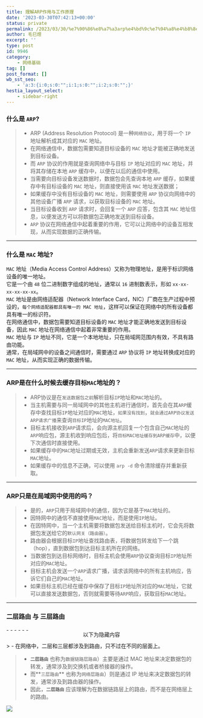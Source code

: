 ```yaml
---
title: 理解ARP作用与工作原理
date: '2023-03-30T07:42:13+00:00'
status: private
permalink: /2023/03/30/%e7%90%86%e8%a7%a3arp%e4%bd%9c%e7%94%a8%e4%b8%8e%e5%b7%a5%e4%bd%9c%e5%8e%9f%e7%90%86
author: 毛巳煜
excerpt: ''
type: post
id: 9946
category:
    - 网络基础
tag: []
post_format: []
wb_sst_seo:
    - 'a:3:{i:0;s:0:"";i:1;s:0:"";i:2;s:0:"";}'
hestia_layout_select:
    - sidebar-right
---
```

### 什么是 `ARP`?

> - ARP (Address Resolution Protocol) 是一种`网络协议`，用于将一个 `IP` 地址解析成其对应的 `MAC` 地址。
> - 在网络通信中，数据包需要知道目标设备的 `MAC` 地址才能被正确地发送到目标设备。
> - 而 `ARP` 协议的作用就是查询网络中与目标 `IP` 地址对应的 `MAC` 地址，并将其存储在本地 `ARP` 缓存中，以便在以后的通信中使用。
> - 当需要向目标设备发送数据时，数据包会先查询本地 `ARP` 缓存，如果缓存中有目标设备的 `MAC` 地址，则直接使用该 `MAC` 地址发送数据；
> - 如果缓存中没有目标设备的 `MAC` 地址，则需要使用 `ARP` 协议向网络中的其他设备广播 `ARP` 请求，以获取目标设备的 `MAC` 地址。
> - 当目标设备收到 `ARP` 请求时，会回复一个 `ARP` 应答，包含其 `MAC` 地址信息，以便发送方可以将数据包正确地发送到目标设备。
> - `ARP` 协议在网络通信中起着重要的作用，它可以让网络中的设备互相发现，从而实现数据的正确传输。

- - - - - -

### 什么是 `MAC` 地址?

`MAC` 地址（Media Access Control Address）又称为物理地址，是用于标识网络设备的唯一地址。  
它是一个由 `48` 位二进制数字组成的地址，通常以 `16` 进制数表示，形如 `xx-xx-xx-xx-xx-xx`。  
`MAC` 地址是由网络适配器（Network Interface Card，NIC）厂商在生产过程中预设的，`每个网络适配器都具有唯一的 MAC 地址`，这样可以保证在网络中的所有设备都具有唯一的标识符。  
在网络通信中，数据包需要知道目标设备的 `MAC` 地址才能正确地发送到目标设备，因此 `MAC` 地址在网络通信中起着非常重要的作用。  
`MAC` 地址与 `IP` 地址不同，它是一个本地地址，只在局域网范围内有效，不具有路由功能。  
通常，在局域网中的设备之间通信时，需要通过 `ARP` 协议将 `IP` 地址转换成对应的 `MAC` 地址，从而实现正确的数据传输。

- - - - - -

### ARP是在什么时候去缓存目标`MAC`地址的？

> - ARP协议是在`发送数据包之前`解析目标`IP`地址和`MAC`地址的。
> - 当主机需要与同一局域网中的其他主机进行通信时，首先会在其`ARP`缓存中查找目标`IP`地址对应的`MAC`地址，`如果没有找到`，`就会通过ARP协议发送ARP请求广播`来查询`目标IP`地址的`MAC地址`。
> - 目标主机接收到`ARP`请求后，会向源主机回复一个包含自己`MAC`地址的`ARP`响应包，源主机收到响应包后，将`目标MAC地址缓存到ARP缓存`中，以便下次通信时直接使用。
> - 如果缓存中的`MAC`地址过期或无效，主机会重新发送`ARP`请求来更新目标`MAC`地址。
> - 如果缓存中的信息不正确，可以使用 `arp -d` 命令清除缓存并重新获取。

- - - - - -

### ARP只是在局域网中使用的吗？

> - 是的，`ARP`只用于局域网中的通信，因为它是基于`MAC`地址的。
> - 因特网中的通信不直接使用`MAC`地址，而是使用`IP`地址。
> - 在因特网中，当一个主机需要将数据包发送给目标主机时，它会先将数据包发送给它的`默认网关（路由器）`。
> - 路由器会根据目标`IP`地址查找路由表，将数据包转发给下一个跳（hop），直到数据包到达目标主机所在的网络。
> - 当数据包到达目标网络时，目标主机会使用`ARP`协议查询目标`IP`地址所对应的`MAC`地址。
> - 目标主机会发送一个`ARP`请求广播，请求该网络中的所有主机响应，告诉它们自己的`MAC`地址。
> - 如果目标主机已经在缓存中保存了目标`IP`地址所对应的`MAC`地址，它就可以直接发送数据包，否则就需要等待`ARP`响应，获取目标`MAC`地址。

- - - - - -

### 二层路由 与 三层路由

<div style="overflow:hidden; clear:both; width: 100%; height: 40px; position: relative;">- - - - - -

 <span style="position: absolute;top: 50%;left: 50%; transform: translate(-50%, -50%); background-color: white;">以下为隐藏内容</span> </div> > - 在网络中，二层和三层都涉及到路由，只不过在不同的层面上。
> - **`二层路由`** 也称为`数据链路层路由`）主要是通过 MAC 地址来决定数据包的转发，通常涉及到交换机或者桥接器的操作。
> - 而**`三层路由`** 也称为`网络层路由`）则是通过 IP 地址来决定数据包的转发，通常涉及到路由器的操作。
> - 因此，**`二层路由`** 应该理解为在数据链路层上的路由，而不是在网络层上的路由。

[![](http://qiniu.dev-share.top/image/gif/ARP.gif)](http://qiniu.dev-share.top/image/gif/ARP.gif)
